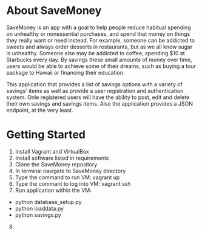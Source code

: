 # About SaveMoney

  SaveMoney is an app with a goal to help people reduce habitual spending on 
unhealthy or nonessential purchases, and spend that money on things they 
really want or need instead. For example, someone can be addicted to sweets 
and always order desserts in restaurants, but as we all know sugar is unhealthy. 
Someone else may be addicted to coffee, spending $10 at Starbucks every day. 
By savings these small amounts of money over time, users would be able 
to achieve some of their dreams, such as buying a tour package to Hawaii 
or financing their education.
 
This application that provides a list of savings options with a variety 
of savings' items as well as provide a user registration and authentication 
system. Onle registered users will have the ability to post, edit and delete 
their own savings and savings items. Also the application provides 
a JSON endpoint, at the very least.

# Getting Started

1. Install Vagrant and VirtualBox
2. Install software listed in requirements
3. Clone the SaveMoney repository
4. In terminal navigete to SaveMoney directory
5. Type the command to run VM: vagrant up
6. Type the commant to log into VM: vagrant ssh
7. Run application within the VM:
 - python database_setup.py
 - python loaddata.py
 - python savings.py
8. 
   

